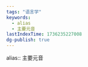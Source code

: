 ```yaml
---
tags: "语言学"
keywords:
  - alias
  - 主要元音
lastIndexTime: 1736235227008
dg-publish: true
---
```

alias:: 主要元音
